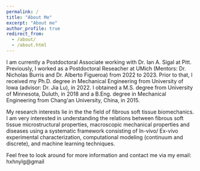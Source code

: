 ```yaml
---
permalink: /
title: "About Me"
excerpt: "About me"
author_profile: true
redirect_from: 
  - /about/
  - /about.html
---
```



I am currently a Postdoctoral Associate working with Dr. Ian A. Sigal at Pitt. Previously, I worked as a Postdoctoral Reseacher at UMich (Mentors: Dr. Nicholas Burris and Dr. Alberto Figueroa) from 2022 to 2023. Prior to that, I received my Ph.D. degree in Mechanical Engineering from University of Iowa (advisor: Dr. Jia Lu), in 2022. I obtained a M.S. degree from University of Minnesota, Duluth, in 2018 and a B.Eng. degree in Mechanical Engineering from Chang'an University, China, in 2015. 

My research interests lie in the the field of fibrous soft tissue biomechanics. I am very interested in understanding the relations between fibrous soft tissue microstructural properties, macroscopic mechanical properties and diseases using a systematic framework consisting of In-vivo/ Ex-vivo experimental characterization, computational modeling (continuum and discrete), and machine learning techniques. 

Feel free to look around for more information and contact me via my email: hxhnylg@gmail


